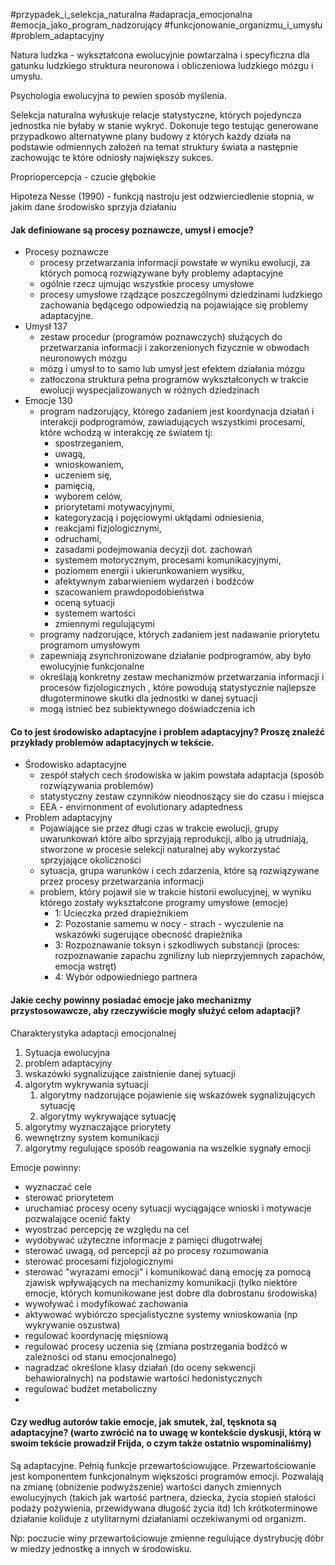 #przypadek_i_selekcja_naturalna #adapracja_emocjonalna #emocja_jako_program_nadzorujący #funkcjonowanie_organizmu_i_umysłu #problem_adaptacyjny

Natura ludzka - wykształcona ewolucyjnie powtarzalna i specyficzna dla gatunku ludzkiego struktura neuronowa i obliczeniowa ludzkiego mózgu i umysłu.

Psychologia ewolucyjna to pewien sposób myślenia.

Selekcja naturalna wyłuskuje relacje statystyczne, których pojedyncza jednostka nie byłaby w stanie wykryć. Dokonuje tego testując generowane przypadkowo alternatywne plany budowy z których każdy działa na podstawie odmiennych założeń na temat struktury świata a następnie zachowując te które odniosły największy sukces.

Propriopercepcja - czucie głębokie

Hipoteza Nesse (1990) - funkcją nastroju jest odzwierciedlenie stopnia, w jakim dane środowisko sprzyja działaniu

#### Jak definiowane są **procesy poznawcze, umysł i emocje**?
- Procesy  poznawcze 
	- procesy przetwarzania informacji powstałe w wyniku ewolucji, za których pomocą rozwiązywane były problemy adaptacyjne
	- ogólnie rzecz ujmując wszystkie procesy  umysłowe
	- procesy umysłowe rządzące poszczególnymi dziedzinami ludzkiego zachowania będącego odpowiedzią na pojawiające się problemy adaptacyjne.
- Umysł 137 
	- zestaw procedur (programów poznawczych) służących do przetwarzania informacji i zakorzenionych fizycznie w obwodach neuronowych mózgu
	- mózg i umysł to to samo lub umysł jest efektem działania mózgu
	- zatłoczona struktura pełna programów wykształconych w trakcie ewolucji wyspecjalizowanych w różnych dziedzinach
- Emocje 130
	- program nadzorujący, którego zadaniem jest koordynacja działań i interakcji podprogramów, zawiadujących wszystkimi procesami, które wchodzą w interakcję ze światem tj:
		- spostrzeganiem, 
		- uwagą, 
		- wnioskowaniem, 
		- uczeniem się, 
		- pamięcią, 
		- wyborem celów, 
		- priorytetami motywacyjnymi, 
		- kategoryzacją i pojęciowymi ukłądami odniesienia, 
		- reakcjami fizjologicznymi, 
		- odruchami, 
		- zasadami podejmowania decyzji dot. zachowań
		- systemem motorycznym, procesami komunikacyjnymi,
		- poziomem energii i ukierunkowaniem wysiłku, 
		- afektywnym zabarwieniem wydarzeń i bodźców
		- szacowaniem prawdopodobieństwa
		- oceną sytuacji
		- systemem wartości 
		- zmiennymi regulującymi
	- programy nadzorujące, których zadaniem jest nadawanie priorytetu programom umysłowym
	- zapewniają zsynchronizowane działanie podprogramów, aby było ewolucyjnie funkcjonalne
	- określają konkretny zestaw mechanizmów przetwarzania informacji i procesów fizjologicznych , które powodują statystycznie najlepsze długoterminowe skutki dla jednostki w danej  sytuacji
	- mogą istnieć bez subiektywnego doświadczenia ich
#### Co to jest **środowisko adaptacyjne** i **problem adaptacyjny**? Proszę znaleźć przykłady problemów adaptacyjnych w tekście.
- Środowisko adaptacyjne
	- zespół stałych cech środowiska w jakim powstała adaptacja (sposób rozwiązywania problemów)
	- statystyczny zestaw czynników nieodnoszący sie do czasu i miejsca
	- EEA - envirnonment of evolutionary adaptedness
- Problem adaptacyjny
	- Pojawiające sie przez długi czas w trakcie ewolucji, grupy uwarunkowań które albo sprzyjają reprodukcji, albo ją utrudniają, stworzone w procesie selekcji naturalnej aby wykorzystać sprzyjające okoliczności
	- sytuacja, grupa warunków i cech zdarzenia, które są rozwiązywane przez procesy przetwarzania informacji
	- problem, który pojawił sie w trakcie historii ewolucyjnej, w wyniku którego zostały wykształcone programy umysłowe (emocje)
		- 1: Ucieczka przed drapieżnikiem
		- 2: Pozostanie samemu w nocy - strach - wyczulenie na wskazówki sugerujące obecność drapieżnika
		- 3: Rozpoznawanie toksyn i szkodliwych substancji (proces: rozpoznawanie zapachu zgnilizny lub nieprzyjemnych zapachów,  emocja wstręt)
		- 4: Wybór odpowiedniego partnera
#### Jakie cechy powinny posiadać emocje jako **mechanizmy przystosowawcze**, aby rzeczywiście mogły służyć celom adaptacji?
Charakterystyka adaptacji emocjonalnej
1. Sytuacja ewolucyjna
2. problem adaptacyjny
3. wskazówki sygnalizujące zaistnienie danej sytuacji
4. algorytm wykrywania sytuacji
	1. algorytmy nadzorujące pojawienie się wskazówek sygnalizujących sytuację
	2. algorytmy wykrywające sytuację
5. algorytmy wyznaczające priorytety
6. wewnętrzny system komunikacji
7. algorytmy regulujące sposób reagowania na wszelkie sygnały emocji

Emocje powinny:
- wyznaczać cele
- sterować priorytetem
- uruchamiać procesy oceny sytuacji wyciągające wnioski i motywacje pozwalające ocenić fakty
- wyostrzać percepcję ze względu na cel
- wydobywać użyteczne informacje z pamięci długotrwałej
- sterować uwagą, od percepcji aż po procesy rozumowania
- sterować procesami fizjologicznymi
- sterować "wyrazami emocji" i komunikować daną emocję za pomocą zjawisk wpływających na mechanizmy komunikacji (tylko niektóre emocje, których komunikowane jest dobre dla dobrostanu środowiska)
- wywoływać i modyfikować zachowania
- aktywować wybiórczo specjalistyczne systemy wnioskowania (np wykrywanie oszustwa)
- regulować koordynację mięsniową
- regulować procesy uczenia się (zmiana postrzegania bodźcó w zależności od stanu emocjonalnego)
- nagradzać określone klasy działań (do oceny sekwencji behawioralnych) na podstawie wartości hedonistycznych
- regulować budżet metaboliczny
- 
#### Czy według autorów takie emocje, jak smutek, żal, tęsknota są adaptacyjne? (warto zwrócić na to uwagę w kontekście dyskusji, którą w swoim tekście prowadził Frijda, o czym także ostatnio wspominaliśmy)
Są adaptacyjne. Pełnią funkcje przewartościowujące. Przewartościowanie jest komponentem funkcjonalnym większości programów emocji. Pozwalają na zmianę (obniżenie podwyższenie) wartości danych zmiennych ewolucyjnych (takich jak wartość partnera, dziecka, życia stopień stałości podaży pożywienia, przewidywana długość życia itd)
Ich krótkoterminowe działanie koliduje z utylitarnymi działaniami oczekiwanymi od organizm. 

Np: poczucie winy przewartościowuje zmienne regulujące dystrybucję dóbr w miedzy jednostkę a innych w środowisku.